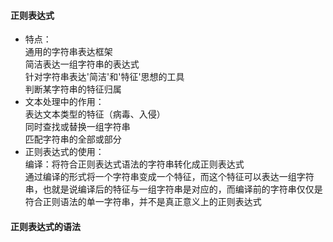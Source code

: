 #### 正则表达式
- 特点：<br>
通用的字符串表达框架<br>
简洁表达一组字符串的表达式<br>
针对字符串表达'简洁'和'特征'思想的工具<br>
判断某字符串的特征归属<br>
- 文本处理中的作用：<br>
表达文本类型的特征（病毒、入侵）<br>
同时查找或替换一组字符串<br>
匹配字符串的全部或部分<br>
- 正则表达式的使用：<br>
编译：将符合正则表达式语法的字符串转化成正则表达式<br>
通过编译的形式将一个字符串变成一个特征，而这个特征可以表达一组字符串，也就是说编译后的特征与一组字符串是对应的，而编译前的字符串仅仅是符合正则语法的单一字符串，并不是真正意义上的正则表达式
#### 正则表达式的语法
